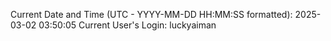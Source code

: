 Current Date and Time (UTC - YYYY-MM-DD HH:MM:SS formatted): 2025-03-02 03:50:05
Current User's Login: luckyaiman
